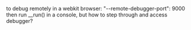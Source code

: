 to debug remotely in a webkit browser: "--remote-debugger-port": 9000
then run __run() in a console, but how to step through and access debugger?
